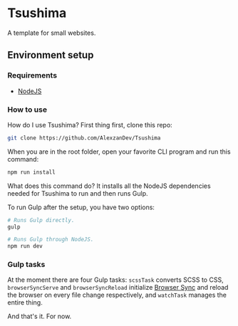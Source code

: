 # Tsushima

A template for small websites.

## Environment setup

### Requirements

- [NodeJS](https://nodejs.org/en/download/)

### How to use

How do I use Tsushima? First thing first, clone this repo:

```bash
git clone https://github.com/AlexzanDev/Tsushima
```

When you are in the root folder, open your favorite CLI program and run this command:

```bash
npm run install
```

What does this command do? It installs all the NodeJS dependencies needed for Tsushima to run and then runs Gulp.

To run Gulp after the setup, you have two options:

```bash
# Runs Gulp directly.
gulp

# Runs Gulp through NodeJS.
npm run dev
```

### Gulp tasks

At the moment there are four Gulp tasks: `scssTask` converts SCSS to CSS, `browserSyncServe` and `browserSyncReload` initialize [Browser Sync](https://browsersync.io/) and reload the browser on every file change respectively, and `watchTask` manages the entire thing.

And that's it. For now.
